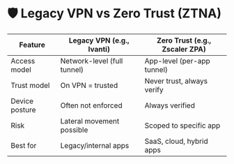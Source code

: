 # 🛡️ Legacy VPN vs Zero Trust (ZTNA)

| Feature         | Legacy VPN (e.g., Ivanti) | Zero Trust (e.g., Zscaler ZPA) |
|-----------------|---------------------------|--------------------------------|
| Access model    | Network-level (full tunnel) | App-level (per-app tunnel) |
| Trust model     | On VPN = trusted          | Never trust, always verify |
| Device posture  | Often not enforced        | Always verified |
| Risk            | Lateral movement possible | Scoped to specific app |
| Best for        | Legacy/internal apps      | SaaS, cloud, hybrid apps |
